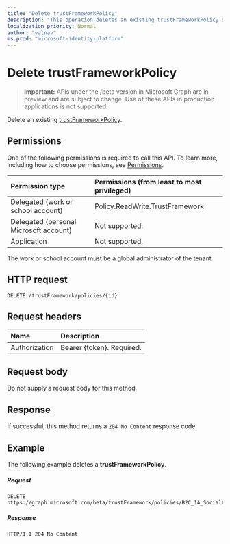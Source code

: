 ```yaml
---
title: "Delete trustFrameworkPolicy"
description: "This operation deletes an existing trustFrameworkPolicy object from an Azure AD B2C tenant."  
localization_priority: Normal
author: "valnav"
ms.prod: "microsoft-identity-platform"
---
```

# Delete trustFrameworkPolicy

> **Important:** APIs under the /beta version in Microsoft Graph are in preview and are subject to change. Use of these APIs in production applications is not supported.

Delete an existing [trustFrameworkPolicy](../resources/trustframeworkpolicy.md).

## Permissions

One of the following permissions is required to call this API. To learn more, including how to choose permissions, see [Permissions](/graph/permissions-reference.md).

|Permission type      | Permissions (from least to most privileged)              |
|:--------------------|:---------------------------------------------------------|
|Delegated (work or school account)|Policy.ReadWrite.TrustFramework|
|Delegated (personal Microsoft account)| Not supported.|
|Application|Not supported.|

The work or school account must be a global administrator of the tenant.

## HTTP request

<!-- { "blockType": "ignored" } -->
```http
DELETE /trustFramework/policies/{id}
```

## Request headers

|Name|Description|
|:---------------|:----------|
|Authorization|Bearer {token}. Required.|

## Request body

Do not supply a request body for this method.

## Response

If successful, this method returns a `204 No Content` response code.

## Example

The following example deletes a **trustFrameworkPolicy**.

##### Request

<!-- {
  "blockType": "request",
  "name": "delete_trustFrameworkPolicy"
}-->
```http
DELETE https://graph.microsoft.com/beta/trustFramework/policies/B2C_1A_SocialAndLocalAccounts_Base
```

##### Response

<!-- {
  "blockType": "response",
  "truncated": true
} -->
```http
HTTP/1.1 204 No Content
```

<!-- uuid: 8fcb5dbc-d5aa-4681-8e31-b001d5168d79
2015-10-25 14:57:30 UTC -->
<!-- {
  "type": "#page.annotation",
  "description": "Delete trustFrameworkPolicy",
  "keywords": "",
  "section": "documentation",
  "tocPath": "",
  "suppressions": [
  ]
}-->

